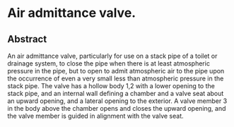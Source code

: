 # Air admittance valve.

## Abstract
An air admittance valve, particularly for use on a stack pipe of a toilet or drainage system, to close the pipe when there is at least atmospheric pressure in the pipe, but to open to admit atmospheric air to the pipe upon the occurrence of even a very small less than atmospheric pressure in the stack pipe. The valve has a hollow body 1,2 with a lower opening to the stack pipe, and an internal wall defining a chamber and a valve seat about an upward opening, and a lateral opening to the exterior. A valve member 3 in the body above the chamber opens and closes the upward opening, and the valve member is guided in alignment with the valve seat.